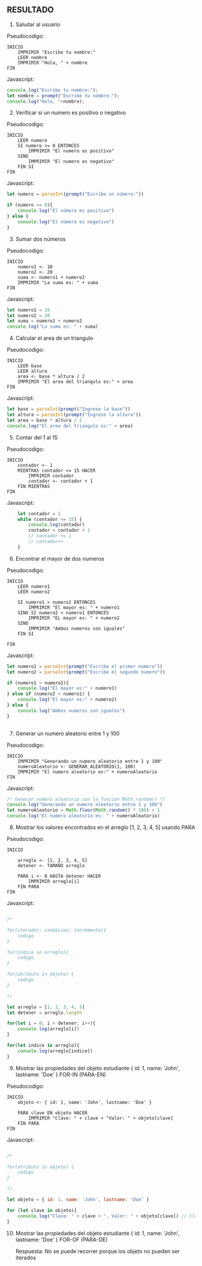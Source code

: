 ## RESULTADO

1. Saludar al usuario

Pseudocodigo:
```text
INICIO
    IMPRIMIR "Escribe tu nombre:"
    LEER nombre
    IMPRIMIR "Hola, " + nombre
FIN
```

Javascript:
```javascript
console.log("Escribe tu nombre:");
let nombre = prompt("Escribe tu nombre:");
console.log("Hola, "+nombre);
```

2. Verificar si un numero es positivo o negativo

Pseudocodigo:

```text
INICIO
    LEER numero
    SI numero >= 0 ENTONCES
        IMPRIMIR "El numero es positivo"
    SINO
        IMPRIMIR "El numero es negativo"
    FIN SI
FIN
```

Javascript:
```javascript
let numero = parseInt(prompt("Escribe un número:"))

if (numero >= 0){
    console.log("El número es positivo")
} else {
    console.log("El número es negativo")
}

```

3. Sumar dos números

Pseudocodigo:

```text
INICIO
    numero1 <- 10
    numero2 <- 20
    suma <- numero1 + numero2
    IMPRIMIR "La suma es: " + suma
FIN
```

Javascript:
```javascript
let numero1 = 10
let numero2 = 20
let suma = numero1 + numero2
console.log("La suma es: " + suma)

```

4. Calcular el area de un triangulo

Pseudocodigo:

```text
INICIO
    LEER base
    LEER altura
    area <- base * altura / 2
    IMPRIMIR "El area del triangulo es:" + area
FIN
```

Javascript:
```javascript
let base = parseInt(prompt("Ingrese la base"))
let altura = parseInt(prompt("Ingrese la altura"))
let area = base * altura / 2
console.log("El area del triangulo es:" + area)
```

5. Contar del 1 al 15

Pseudocodigo:

```text
INICIO
    contador <- 1
    MIENTRAS contador <= 15 HACER
        IMPRIMIR contador
        contador <- contador + 1
    FIN MIENTRAS
FIN
```

Javascript:
```javascript
    let contador = 1
    while (contador <= 15) {
        console.log(contador)
        contador = contador + 1
        // contador += 1
        // contador++
    }
```

6. Encontrar el mayor de dos numeros

Pseudocodigo:

```text
INICIO
    LEER numero1
    LEER numero2

    SI numero1 > numero2 ENTONCES
        IMPRIMIR "El mayor es: " + numero1
    SINO SI numero2 > numero1 ENTONCES
        IMPRIMIR "EL mayor es: " + numero2
    SINO
        IMPRIMIR "Ambos numeros son iguales"
    FIN SI
    
FIN
```

Javascript:
```javascript
let numero1 = parseInt(prompt("Escribe el primer numero"))
let numero2 = parseInt(prompt("Escribe el segundo numero"))

if (numero1 > numero2){
    console.log("El mayor es:" + numero1)
} else if (numero2 > numero1) {
    console.log("El mayor es:" + numero2)
} else {
    console.log("Ambos numeros son iguales")
}
    
```

7. Generar un numero aleatorio entre 1 y 100

Pseudocodigo:

```text
INICIO
    IMPRIMIR "Generando un numero aleatorio entre 1 y 100"
    numeroAleatorio <- GENERAR_ALEATORIO(1, 100)
    IMPRIMIR "El numero aleatorio es:" + numeroAleatorio
FIN
```

Javascript:
```javascript
/* Generar numero aleatorio con la funcion Math.random() */
console.log("Generando un numero aleatorio entre 1 y 100")
let numeroAleatorio = Math.floor(Math.random() * 100) + 1
console.log("El numero aleatorio es: " + numeroAleatorio)
```

8. Mostrar los valores encontrados en el arreglo [1, 2, 3, 4, 5] usando PARA

Pseudocodigo:

```text
INICIO
    
    arreglo <- [1, 2, 3, 4, 5]
    detener <- TAMAÑO arreglo

    PARA i <- 0 HASTA detener HACER
        IMPRIMIR arreglo[i]
    FIN PARA
FIN
```

Javascript:
```javascript

/* 

for(iterador; condicion; incremento){
    codigo
}

for(indice in arreglo){
    codigo
}

for(atributo in objeto) {
    codigo
}

*/

let arreglo = [1, 2, 3, 4, 5]
let detener = arreglo.length 

for(let i = 0; i < detener; i++){
    console.log(arreglo[i])
}

for(let indice in arreglo){
    console.log(arreglo[indice])
}


```
9. Mostrar las propiedades del objeto estudiante { id: 1, name: 'John', lastname: 'Doe' } FOR-IN (PARA-EN)

Pseudocodigo:

```text
INICIO
    objeto <- { id: 1, name: 'John', lastname: 'Doe' }

    PARA clave EN objeto HACER
        IMPRIMIR "Clave: " + clave + "Valor: " + objeto[clave]
    FIN PARA
FIN
```

Javascript:
```javascript

/* 

for(atributo in objeto) {
    codigo
}

*/

let objeto = { id: 1, name: 'John', lastname: 'Doe' }

for (let clave in objeto){
    console.log("Clave: " + clave + ", Valor: " + objeto[clave]) // Clave: id, Valor: 1 // Clave: name, Valor: John // Clave: lastname, Valor: Doe
}


```


10. Mostrar las propiedades del objeto estudiante { id: 1, name: 'John', lastname: 'Doe' } FOR-OF (PARA-DE)

    Respuesta: No se puede recorrer porque los objeto no pueden ser iterados